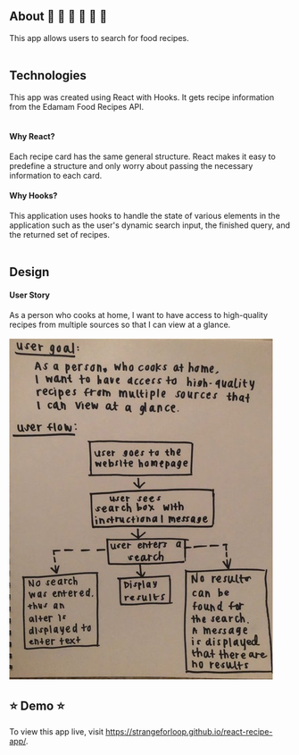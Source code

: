 ## About :peach: :ramen: :fork_and_knife: :cherries: :pizza: :green_apple:
This app allows users to search for food recipes. 
<br/><br/>

## Technologies
This app was created using React with Hooks. 
It gets recipe information from the Edamam Food Recipes API.
<br/><br/>

#### Why React?
Each recipe card has the same general structure. React makes it easy to predefine a structure and only worry about passing the necessary information to each card. 

#### Why Hooks?
This application uses hooks to handle the state of various elements in the application such as the user's dynamic search input, the finished query, and the returned set of recipes.
<br/><br/>

## Design
#### User Story
As a person who cooks at home, I want to have access to high-quality recipes from multiple sources so that I can view at a glance.
<br/><br/>
![User Flow Diagram](user_diagram.jpg)

## :star: Demo :star:
To view this app live, visit https://strangeforloop.github.io/react-recipe-app/.
